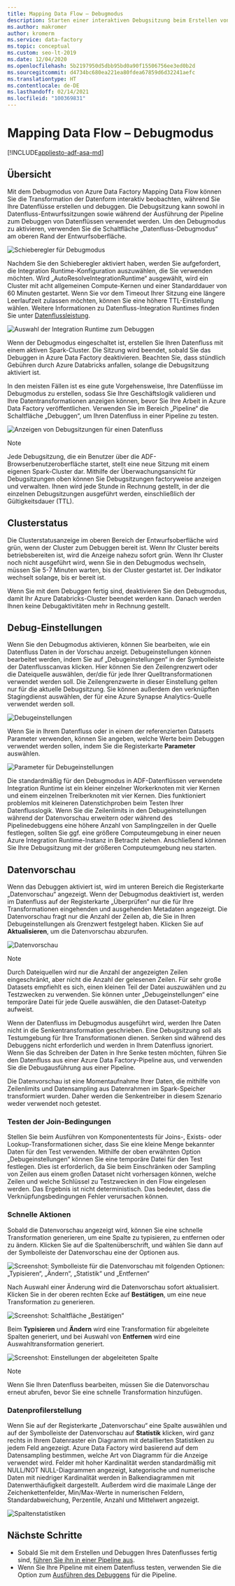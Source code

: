 ```yaml
---
title: Mapping Data Flow – Debugmodus
description: Starten einer interaktiven Debugsitzung beim Erstellen von Datenflüssen
ms.author: makromer
author: kromerm
ms.service: data-factory
ms.topic: conceptual
ms.custom: seo-lt-2019
ms.date: 12/04/2020
ms.openlocfilehash: 5b2197950d5dbb95bd0a90f15506756ee3ed0b2d
ms.sourcegitcommit: d4734bc680ea221ea80fdea67859d6d32241aefc
ms.translationtype: HT
ms.contentlocale: de-DE
ms.lasthandoff: 02/14/2021
ms.locfileid: "100369831"
---
```

# <a name="mapping-data-flow-debug-mode"></a>Mapping Data Flow – Debugmodus

[!INCLUDE[appliesto-adf-asa-md](includes/appliesto-adf-asa-md.md)]

## <a name="overview"></a>Übersicht

Mit dem Debugmodus von Azure Data Factory Mapping Data Flow können Sie die Transformation der Datenform interaktiv beobachten, während Sie Ihre Datenflüsse erstellen und debuggen. Die Debugsitzung kann sowohl in Datenfluss-Entwurfssitzungen sowie während der Ausführung der Pipeline zum Debuggen von Datenflüssen verwendet werden. Um den Debugmodus zu aktivieren, verwenden Sie die Schaltfläche „Datenfluss-Debugmodus“ am oberen Rand der Entwurfsoberfläche.

![Schieberegler für Debugmodus](media/data-flow/debugbutton.png "Schieberegler für Debugmodus")

Nachdem Sie den Schieberegler aktiviert haben, werden Sie aufgefordert, die Integration Runtime-Konfiguration auszuwählen, die Sie verwenden möchten. Wird „AutoResolveIntegrationRuntime“ ausgewählt, wird ein Cluster mit acht allgemeinen Compute-Kernen und einer Standarddauer von 60 Minuten gestartet. Wenn Sie vor dem Timeout Ihrer Sitzung eine längere Leerlaufzeit zulassen möchten, können Sie eine höhere TTL-Einstellung wählen. Weitere Informationen zu Datenfluss-Integration Runtimes finden Sie unter [Datenflussleistung](concepts-data-flow-performance.md#ir).

![Auswahl der Integration Runtime zum Debuggen](media/data-flow/debug-new-1.png "Auswahl der Integration Runtime zum Debuggen")

Wenn der Debugmodus eingeschaltet ist, erstellen Sie Ihren Datenfluss mit einem aktiven Spark-Cluster. Die Sitzung wird beendet, sobald Sie das Debuggen in Azure Data Factory deaktivieren. Beachten Sie, dass stündlich Gebühren durch Azure Databricks anfallen, solange die Debugsitzung aktiviert ist.

In den meisten Fällen ist es eine gute Vorgehensweise, Ihre Datenflüsse im Debugmodus zu erstellen, sodass Sie Ihre Geschäftslogik validieren und Ihre Datentransformationen anzeigen können, bevor Sie Ihre Arbeit in Azure Data Factory veröffentlichen. Verwenden Sie im Bereich „Pipeline“ die Schaltfläche „Debuggen“, um Ihren Datenfluss in einer Pipeline zu testen.

![Anzeigen von Debugsitzungen für einen Datenfluss](media/iterative-development-debugging/view-dataflow-debug-sessions.png)

> [!NOTE]
> Jede Debugsitzung, die ein Benutzer über die ADF-Browserbenutzeroberfläche startet, stellt eine neue Sitzung mit einem eigenen Spark-Cluster dar. Mithilfe der Überwachungsansicht für Debugsitzungen oben können Sie Debugsitzungen factoryweise anzeigen und verwalten. Ihnen wird jede Stunde in Rechnung gestellt, in der die einzelnen Debugsitzungen ausgeführt werden, einschließlich der Gültigkeitsdauer (TTL).

## <a name="cluster-status"></a>Clusterstatus

Die Clusterstatusanzeige im oberen Bereich der Entwurfsoberfläche wird grün, wenn der Cluster zum Debuggen bereit ist. Wenn Ihr Cluster bereits betriebsbereiten ist, wird die Anzeige nahezu sofort grün. Wenn Ihr Cluster noch nicht ausgeführt wird, wenn Sie in den Debugmodus wechseln, müssen Sie 5-7 Minuten warten, bis der Cluster gestartet ist. Der Indikator wechselt solange, bis er bereit ist.

Wenn Sie mit dem Debuggen fertig sind, deaktivieren Sie den Debugmodus, damit Ihr Azure Databricks-Cluster beendet werden kann. Danach werden Ihnen keine Debugaktivitäten mehr in Rechnung gestellt.

## <a name="debug-settings"></a>Debug-Einstellungen

Wenn Sie den Debugmodus aktivieren, können Sie bearbeiten, wie ein Datenfluss Daten in der Vorschau anzeigt. Debugeinstellungen können bearbeitet werden, indem Sie auf „Debugeinstellungen“ in der Symbolleiste der Datenflusscanvas klicken. Hier können Sie den Zeilengrenzwert oder die Dateiquelle auswählen, der/die für jede Ihrer Quelltransformationen verwendet werden soll. Die Zeilengrenzwerte in dieser Einstellung gelten nur für die aktuelle Debugsitzung. Sie können außerdem den verknüpften Stagingdienst auswählen, der für eine Azure Synapse Analytics-Quelle verwendet werden soll. 

![Debugeinstellungen](media/data-flow/debug-settings.png "Debug-Einstellungen")

Wenn Sie in Ihrem Datenfluss oder in einem der referenzierten Datasets Parameter verwenden, können Sie angeben, welche Werte beim Debuggen verwendet werden sollen, indem Sie die Registerkarte **Parameter** auswählen.

![Parameter für Debugeinstellungen](media/data-flow/debug-settings2.png "Parameter für Debugeinstellungen")

Die standardmäßig für den Debugmodus in ADF-Datenflüssen verwendete Integration Runtime ist ein kleiner einzelner Workerknoten mit vier Kernen und einem einzelnen Treiberknoten mit vier Kernen. Dies funktioniert problemlos mit kleineren Datenstichproben beim Testen Ihrer Datenflusslogik. Wenn Sie die Zeilenlimits in den Debugeinstellungen während der Datenvorschau erweitern oder während des Pipelinedebuggens eine höhere Anzahl von Samplingzeilen in der Quelle festlegen, sollten Sie ggf. eine größere Computeumgebung in einer neuen Azure Integration Runtime-Instanz in Betracht ziehen. Anschließend können Sie Ihre Debugsitzung mit der größeren Computeumgebung neu starten.

## <a name="data-preview"></a>Datenvorschau

Wenn das Debuggen aktiviert ist, wird im unteren Bereich die Registerkarte „Datenvorschau“ angezeigt. Wenn der Debugmodus deaktiviert ist, werden im Datenfluss auf der Registerkarte „Überprüfen“ nur die für Ihre Transformationen eingehenden und ausgehenden Metadaten angezeigt. Die Datenvorschau fragt nur die Anzahl der Zeilen ab, die Sie in Ihren Debugeinstellungen als Grenzwert festgelegt haben. Klicken Sie auf **Aktualisieren**, um die Datenvorschau abzurufen.

![Datenvorschau](media/data-flow/datapreview.png "Datenvorschau")

> [!NOTE]
> Durch Dateiquellen wird nur die Anzahl der angezeigten Zeilen eingeschränkt, aber nicht die Anzahl der gelesenen Zeilen. Für sehr große Datasets empfiehlt es sich, einen kleinen Teil der Datei auszuwählen und zu Testzwecken zu verwenden. Sie können unter „Debugeinstellungen“ eine temporäre Datei für jede Quelle auswählen, die den Dataset-Dateityp aufweist.

Wenn der Datenfluss im Debugmodus ausgeführt wird, werden Ihre Daten nicht in die Senkentransformation geschrieben. Eine Debugsitzung soll als Testumgebung für Ihre Transformationen dienen. Senken sind während des Debuggens nicht erforderlich und werden in Ihrem Datenfluss ignoriert. Wenn Sie das Schreiben der Daten in Ihre Senke testen möchten, führen Sie den Datenfluss aus einer Azure Data Factory-Pipeline aus, und verwenden Sie die Debugausführung aus einer Pipeline.

Die Datenvorschau ist eine Momentaufnahme Ihrer Daten, die mithilfe von Zeilenlimits und Datensampling aus Datenrahmen im Spark-Speicher transformiert wurden. Daher werden die Senkentreiber in diesem Szenario weder verwendet noch getestet.

### <a name="testing-join-conditions"></a>Testen der Join-Bedingungen

Stellen Sie beim Ausführen von Komponententests für Joins-, Exists- oder Lookup-Transformationen sicher, dass Sie eine kleine Menge bekannter Daten für den Test verwenden. Mithilfe der oben erwähnten Option „Debugeinstellungen“ können Sie eine temporäre Datei für den Test festlegen. Dies ist erforderlich, da Sie beim Einschränken oder Sampling von Zeilen aus einem großen Dataset nicht vorhersagen können, welche Zeilen und welche Schlüssel zu Testzwecken in den Flow eingelesen werden. Das Ergebnis ist nicht deterministisch. Das bedeutet, dass die Verknüpfungsbedingungen Fehler verursachen können.

### <a name="quick-actions"></a>Schnelle Aktionen

Sobald die Datenvorschau angezeigt wird, können Sie eine schnelle Transformation generieren, um eine Spalte zu typisieren, zu entfernen oder zu ändern. Klicken Sie auf die Spaltenüberschrift, und wählen Sie dann auf der Symbolleiste der Datenvorschau eine der Optionen aus.

![Screenshot: Symbolleiste für die Datenvorschau mit folgenden Optionen: „Typisieren“, „Ändern“, „Statistik“ und „Entfernen“](media/data-flow/quick-actions1.png "Schnelle Aktionen")

Nach Auswahl einer Änderung wird die Datenvorschau sofort aktualisiert. Klicken Sie in der oberen rechten Ecke auf **Bestätigen**, um eine neue Transformation zu generieren.

![Screenshot: Schaltfläche „Bestätigen“](media/data-flow/quick-actions2.png "Schnelle Aktionen")

Beim **Typisieren** und **Ändern** wird eine Transformation für abgeleitete Spalten generiert, und bei Auswahl von **Entfernen** wird eine Auswahltransformation generiert.

![Screenshot: Einstellungen der abgeleiteten Spalte](media/data-flow/quick-actions3.png "Schnelle Aktionen")

> [!NOTE]
> Wenn Sie Ihren Datenfluss bearbeiten, müssen Sie die Datenvorschau erneut abrufen, bevor Sie eine schnelle Transformation hinzufügen.

### <a name="data-profiling"></a>Datenprofilerstellung

Wenn Sie auf der Registerkarte „Datenvorschau“ eine Spalte auswählen und auf der Symbolleiste der Datenvorschau auf **Statistik** klicken, wird ganz rechts in Ihrem Datenraster ein Diagramm mit detaillierten Statistiken zu jedem Feld angezeigt. Azure Data Factory wird basierend auf dem Datensampling bestimmen, welche Art von Diagramm für die Anzeige verwendet wird. Felder mit hoher Kardinalität werden standardmäßig mit NULL/NOT NULL-Diagrammen angezeigt, kategorische und numerische Daten mit niedriger Kardinalität werden in Balkendiagrammen mit Datenwerthäufigkeit dargestellt. Außerdem wird die maximale Länge der Zeichenkettenfelder, Min/Max-Werte in numerischen Feldern, Standardabweichung, Perzentile, Anzahl und Mittelwert angezeigt.

![Spaltenstatistiken](media/data-flow/stats.png "Spaltenstatistiken")

## <a name="next-steps"></a>Nächste Schritte

* Sobald Sie mit dem Erstellen und Debuggen Ihres Datenflusses fertig sind, [führen Sie ihn in einer Pipeline aus](control-flow-execute-data-flow-activity.md).
* Wenn Sie Ihre Pipeline mit einem Datenfluss testen, verwenden Sie die Option zum [Ausführen des Debuggens](iterative-development-debugging.md) für die Pipeline.
